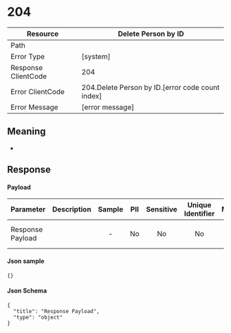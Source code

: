 # 204

| Resource                              | Delete Person by ID                                         |
| ------------------------------------- | ----------------------------------------------- |
| Path                                  |                                            |
| Error Type                            | [system]                                       |
| Response ClientCode                         | 204                                              |
| Error ClientCode                            | 204.Delete Person by ID.[error code count index]                                     |
| Error Message                         | [error message] |

## Meaning
-

## Response


#### Payload 



| Parameter | Description | Sample | PII | Sensitive | Unique Identifier | Mandatory | Default | Details |
| :----- | :-----: | :-----: | :-----: | :-----: | :-----: | :-----: | :-----: | :----- |
| Response Payload |  |  -  | No | No | No | No |  -  | Data Type : object<br>  |



#### Json sample
```
{}
```


#### Json Schema
```
{
  "title": "Response Payload",
  "type": "object"
}
```

